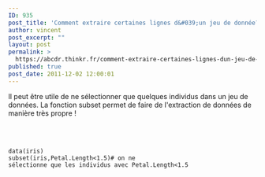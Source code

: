 ```yaml
---
ID: 935
post_title: 'Comment extraire certaines lignes d&#039;un jeu de donnée? : subset'
author: vincent
post_excerpt: ""
layout: post
permalink: >
  https://abcdr.thinkr.fr/comment-extraire-certaines-lignes-dun-jeu-de-donnee-subset/
published: true
post_date: 2011-12-02 12:00:01
---
```

Il peut être utile de ne sélectionner que quelques individus dans un jeu de données. La fonction subset permet de faire de l'extraction de données de manière très propre !<br /><br /><br /> <pre><code><br />data(iris)<br />subset(iris,Petal.Length&lt;1.5)# on ne sélectionne que les individus avec Petal.Length&lt;1.5 <br /> </pre> <br /><br /><br />